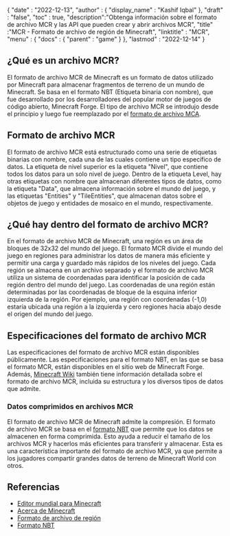 {
  "date" : "2022-12-13",
  "author" : {
    "display_name" : "Kashif Iqbal"
},
  "draft" : "false",
  "toc" : true,
  "description":"Obtenga información sobre el formato de archivo MCR y las API que pueden crear y abrir archivos MCR",
  "title" :"MCR - Formato de archivo de región de Minecraft",
  "linktitle" : "MCR",
  "menu" : {
    "docs" : {
      "parent" : "game"
}
},
  "lastmod" : "2022-12-14"
}

## ¿Qué es un archivo MCR?

El formato de archivo MCR de Minecraft es un formato de datos utilizado por Minecraft para almacenar fragmentos de terreno de un mundo de Minecraft. Se basa en el formato NBT (Etiqueta binaria con nombre), que fue desarrollado por los desarrolladores del popular motor de juegos de código abierto, Minecraft Forge. El tipo de archivo MCR se introdujo desde el principio y luego fue reemplazado por el [formato de archivo MCA](/es/juego/mca/).

## Formato de archivo MCR

El formato de archivo MCR está estructurado como una serie de etiquetas binarias con nombre, cada una de las cuales contiene un tipo específico de datos. La etiqueta de nivel superior es la etiqueta "Nivel", que contiene todos los datos para un solo nivel de juego. Dentro de la etiqueta Level, hay otras etiquetas con nombre que almacenan diferentes tipos de datos, como la etiqueta "Data", que almacena información sobre el mundo del juego, y las etiquetas "Entities" y "TileEntities", que almacenan datos sobre el objetos de juego y entidades de mosaico en el mundo, respectivamente.

## ¿Qué hay dentro del formato de archivo MCR?

En el formato de archivo MCR de Minecraft, una región es un área de bloques de 32x32 del mundo del juego. El formato MCR divide el mundo del juego en regiones para administrar los datos de manera más eficiente y permitir una carga y guardado más rápidos de los niveles del juego. Cada región se almacena en un archivo separado y el formato de archivo MCR utiliza un sistema de coordenadas para identificar la posición de cada región dentro del mundo del juego. Las coordenadas de una región están determinadas por las coordenadas de bloque de la esquina inferior izquierda de la región. Por ejemplo, una región con coordenadas (-1,0) estaría ubicada una región a la izquierda y cero regiones hacia abajo desde el origen del mundo del juego.

## Especificaciones del formato de archivo MCR

Las especificaciones del formato de archivo MCR están disponibles públicamente. Las especificaciones para el formato NBT, en las que se basa el formato MCR, están disponibles en el sitio web de Minecraft Forge. Además, [Minecraft Wiki](https://minecraft.fandom.com/wiki/Region_file_format) también tiene información detallada sobre el formato de archivo MCR, incluida su estructura y los diversos tipos de datos que admite.

### Datos comprimidos en archivos MCR

El formato de archivo MCR de Minecraft admite la compresión. El formato de archivo MCR se basa en el [formato NBT](https://minecraft.fandom.com/wiki/NBT_format) que permite que los datos se almacenen en forma comprimida. Esto ayuda a reducir el tamaño de los archivos MCR y hacerlos más eficientes para transferir y almacenar. Esta es una característica importante del formato de archivo MCR, ya que permite a los jugadores compartir grandes datos de terreno de Minecraft World con otros.

## Referencias

* [Editor mundial para Minecraft](https://www.mcedit.net/)
* [Acerca de Minecraft](https://www.minecraft.net/)
* [Formato de archivo de región](https://minecraft.fandom.com/wiki/Region_file_format)
* [Formato NBT](https://minecraft.fandom.com/wiki/NBT_format)

